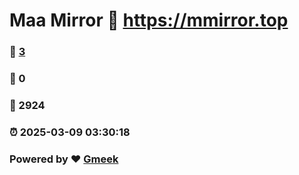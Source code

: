 # Maa Mirror :link: https://mmirror.top 
### :page_facing_up: [3](https://mmirror.top/tag.html) 
### :speech_balloon: 0 
### :hibiscus: 2924 
### :alarm_clock: 2025-03-09 03:30:18 
### Powered by :heart: [Gmeek](https://github.com/Meekdai/Gmeek)
